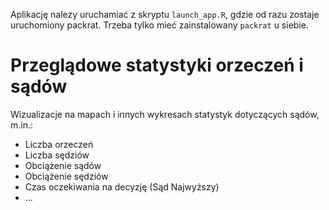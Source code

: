 
Aplikację nalezy uruchamiać z skryptu `launch_app.R`, gdzie od razu zostaje uruchomiony packrat. Trzeba tylko mieć zainstalowany `packrat` u siebie.


# Przeglądowe statystyki orzeczeń i sądów

Wizualizacje na mapach i innych wykresach statystyk dotyczących sądów, m.in.:

* Liczba orzeczeń
* Liczba sędziów
* Obciążenie sądów
* Obciążenie sędziów
* Czas oczekiwania na decyzję (Sąd Najwyższy)
* ...
